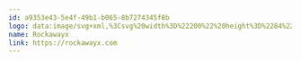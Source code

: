```yaml
---
id: a9353e43-5e4f-49b1-b065-8b7274345f8b
logo: data:image/svg+xml,%3Csvg%20width%3D%22200%22%20height%3D%2284%22%20viewBox%3D%220%200%20200%2084%22%20fill%3D%22none%22%20xmlns%3D%22http%3A%2F%2Fwww.w3.org%2F2000%2Fsvg%22%3E%0A%3Cg%20clip-path%3D%22url(%23clip0_14515_3466)%22%3E%0A%3Cpath%20d%3D%22M107.926%2038.7711C108.419%2038.7711%20108.879%2038.7671%20109.338%2038.7711C109.779%2038.7764%20110.299%2038.6491%20110.635%2038.8467C110.957%2039.0363%20111.09%2039.5667%20111.302%2039.9499C112.379%2041.9085%20113.454%2043.8696%20114.531%2045.8282C114.588%2045.9329%20114.65%2046.0337%20114.729%2046.1716C114.79%2046.0761%20114.837%2046.0112%20114.876%2045.9409C115.396%2045.014%20115.913%2044.0858%20116.441%2043.1642C116.536%2042.9984%20116.531%2042.8804%20116.437%2042.7173C115.739%2041.5014%20115.052%2040.2801%20114.362%2039.0602C114.319%2038.9859%20114.283%2038.9077%20114.222%2038.7883C114.355%2038.7804%20114.457%2038.7698%20114.558%2038.7698C115.151%2038.7684%20115.747%2038.8016%20116.338%2038.7592C116.791%2038.726%20117.072%2038.848%20117.251%2039.3015C117.415%2039.7152%20117.666%2040.0918%20117.905%2040.5334C118.208%2040.0016%20118.498%2039.5176%20118.762%2039.0191C118.864%2038.8255%20118.985%2038.7618%20119.194%2038.7658C119.958%2038.7777%20120.722%2038.7711%20121.55%2038.7711C120.752%2040.1687%20119.979%2041.5226%20119.203%2042.8804C119.807%2043.9771%20120.408%2045.071%20121.028%2046.1981C121.615%2045.1532%20122.187%2044.1348%20122.759%2043.1178C123.517%2041.7706%20124.28%2040.4273%20125.024%2039.0734C125.155%2038.8361%20125.303%2038.7605%20125.559%2038.7658C126.299%2038.7817%20127.039%2038.7711%20127.838%2038.7711C127.695%2039.031%20127.581%2039.2379%20127.464%2039.4434C125.699%2042.5343%20123.933%2045.624%20122.175%2048.7202C122.055%2048.9311%20121.928%2049.008%20121.694%2048.996C121.264%2048.9761%20120.83%2048.9722%20120.4%2048.996C120.118%2049.012%20119.958%2048.9231%20119.817%2048.6619C119.257%2047.6316%20118.669%2046.6172%20118.091%2045.5974C118.028%2045.4847%20117.96%2045.3747%20117.871%2045.2248C117.503%2045.8666%20117.155%2046.47%20116.81%2047.0746C116.489%2047.6355%20116.167%2048.1951%20115.855%2048.7627C115.767%2048.9218%20115.671%2049%20115.479%2048.9947C114.962%2048.9801%20114.443%2048.9987%20113.926%2048.9815C113.823%2048.9775%20113.677%2048.9019%20113.626%2048.813C111.75%2045.5338%20109.881%2042.2492%20108.014%2038.9647C107.988%2038.9196%20107.972%2038.8692%20107.928%2038.7698L107.926%2038.7711Z%22%20fill%3D%22%237A8AA0%22%2F%3E%0A%3Cpath%20d%3D%22M61.4168%2048.9762H48.9877V38.7964H61.4168V48.9762ZM59.1221%2046.608V41.1355H51.2992V46.608H59.1221Z%22%20fill%3D%22%237A8AA0%22%2F%3E%0A%3Cpath%20d%3D%22M35.2519%2048.9734H33V38.7922H45.3916V45.1651H43.9969C44.375%2046.8544%2045.4356%2047.9709%2046.7772%2048.992C46.5596%2048.992%2046.4275%2048.992%2046.2941%2048.992C45.4964%2048.992%2044.6987%2049.0013%2043.901%2048.984C43.7586%2048.9814%2043.5877%2048.9071%2043.4828%2048.8077C42.4584%2047.8357%2041.8679%2046.6237%2041.6361%2045.1996H35.2519V48.9734ZM43.1228%2043.0925V41.134H35.274V43.0925H43.1241H43.1228Z%22%20fill%3D%22%237A8AA0%22%2F%3E%0A%3Cpath%20d%3D%22M76.5303%2046.6145V48.9416H64.9365V38.7949H76.5239V41.1062H67.226V46.6145H76.5303Z%22%20fill%3D%22%237A8AA0%22%2F%3E%0A%3Cpath%20d%3D%22M141.28%2048.9907C140.412%2048.9907%20139.586%2049%20138.759%2048.9788C138.659%2048.9761%20138.537%2048.8329%20138.469%2048.7255C137.047%2046.4779%20135.633%2044.225%20134.216%2041.9748C134.059%2041.7268%20133.903%2041.4802%20133.725%2041.2004C133.021%2042.3182%20132.34%2043.3989%20131.658%2044.4809C130.766%2045.8985%20129.871%2047.3133%20128.988%2048.7361C128.869%2048.9271%20128.743%2049%20128.523%2048.996C127.752%2048.9828%20126.978%2048.9907%20126.152%2048.9907C126.234%2048.8422%20126.286%2048.7388%20126.346%2048.642C128.316%2045.445%20130.29%2042.2506%20132.253%2039.0496C132.386%2038.8321%20132.529%2038.7592%20132.772%2038.7658C133.44%2038.7817%20134.109%2038.7618%20134.777%2038.7804C134.9%2038.7844%20135.071%2038.8679%20135.134%2038.97C137.167%2042.2559%20139.19%2045.5497%20141.214%2048.8409C141.231%2048.8687%20141.241%2048.9006%20141.28%2048.9894V48.9907Z%22%20fill%3D%22%237A8AA0%22%2F%3E%0A%3Cpath%20d%3D%22M109.573%2048.9908C108.708%2048.9908%20107.889%2048.9988%20107.072%2048.9802C106.969%2048.9775%20106.838%2048.8502%20106.772%2048.7468C105.262%2046.36%20103.76%2043.9678%20102.255%2041.577C102.185%2041.467%20102.112%2041.3582%20102.019%2041.215C101.935%2041.3397%20101.863%2041.4404%20101.796%2041.5452C100.292%2043.936%2098.7844%2046.3255%2097.2874%2048.7203C97.1631%2048.9192%2097.0336%2049.0027%2096.7979%2048.9974C96.0352%2048.9815%2095.2711%2048.9921%2094.4592%2048.9921C94.5291%2048.8622%2094.5744%2048.768%2094.6275%2048.6792C96.5998%2045.4702%2098.5746%2042.2613%20100.542%2039.0496C100.665%2038.8494%20100.79%2038.7606%20101.029%2038.7672C101.707%2038.7844%20102.387%2038.7632%20103.067%2038.7818C103.19%2038.7858%20103.359%2038.8719%20103.423%2038.9741C105.451%2042.252%20107.468%2045.5365%20109.487%2048.8198C109.509%2048.8556%20109.525%2048.8967%20109.571%2048.9908H109.573Z%22%20fill%3D%22%237A8AA0%22%2F%3E%0A%3Cpath%20d%3D%22M92.5193%2048.9668C92.395%2048.9204%2092.3044%2048.8926%2092.2189%2048.8541C89.177%2047.5108%2086.1364%2046.1636%2083.0907%2044.8257C82.877%2044.7315%2082.8019%2044.6161%2082.8135%2044.3841C82.8317%2043.9996%2082.8058%2043.6124%2082.8265%2043.2278C82.8317%2043.1257%2082.9145%2042.9759%2083%2042.9387C86.1325%2041.5597%2089.2702%2040.1925%2092.408%2038.8241C92.4261%2038.8161%2092.4494%2038.8241%2092.5193%2038.8241C92.5193%2039.3306%2092.5193%2039.8412%2092.5193%2040.3517C92.5193%2040.9307%2092.2573%2041.3272%2091.7333%2041.5411C89.9151%2042.281%2088.0957%2043.0183%2086.2763%2043.7582C86.1973%2043.79%2086.1183%2043.8232%2085.994%2043.8749C87.0779%2044.3165%2088.1229%2044.7408%2089.1666%2045.1664C90.1949%2045.5855%2091.2218%2046.0124%2092.2539%2046.4209C92.4572%2046.5018%2092.5297%2046.6012%2092.5245%2046.8266C92.509%2047.5294%2092.518%2048.2322%2092.518%2048.9681L92.5193%2048.9668Z%22%20fill%3D%22%237A8AA0%22%2F%3E%0A%3Cpath%20d%3D%22M162.866%2032.8199C162.74%2032.7284%20162.639%2032.6515%20162.536%2032.5812C161.29%2031.7312%20160.047%2030.8786%20158.796%2030.0379C158.6%2029.9066%20158.529%2029.7648%20158.533%2029.5287C158.546%2028.7026%20158.538%2027.8778%20158.538%2027C158.642%2027.0517%20158.717%2027.0782%20158.78%2027.122C161.01%2028.6814%20163.239%2030.2448%20165.473%2031.8002C165.64%2031.9169%20165.75%2032.0336%20165.712%2032.251C165.703%2032.3041%20165.712%2032.3611%20165.711%2032.4155C165.706%2032.8451%20165.829%2033.341%20165.657%2033.6845C165.487%2034.0226%20165.025%2034.2149%20164.68%2034.4549C162.704%2035.8353%20160.724%2037.2104%20158.745%2038.5854C158.695%2038.6199%20158.635%2038.6425%20158.541%2038.6902C158.541%2037.7461%20158.533%2036.8351%20158.551%2035.9254C158.552%2035.8313%20158.688%2035.7186%20158.787%2035.651C160.093%2034.744%20161.404%2033.8436%20162.713%2032.9419C162.755%2032.9127%20162.793%2032.8782%20162.866%2032.8212V32.8199Z%22%20fill%3D%22%237A8AA0%22%2F%3E%0A%3Cpath%20d%3D%22M173.966%2038.6914C173.697%2038.5071%20173.468%2038.352%20173.24%2038.1928C171.177%2036.7528%20169.117%2035.3101%20167.05%2033.8766C166.875%2033.7546%20166.812%2033.6234%20166.818%2033.4139C166.831%2033.0293%20166.832%2032.6421%20166.818%2032.2576C166.81%2032.06%20166.875%2031.9353%20167.036%2031.8253C168.696%2030.673%20170.353%2029.5167%20172.01%2028.3577C172.595%2027.9493%20173.175%2027.533%20173.759%2027.1219C173.817%2027.0808%20173.885%2027.0556%20173.991%2027.0012C173.991%2027.944%20173.997%2028.8431%20173.982%2029.7421C173.981%2029.8323%20173.867%2029.9423%20173.777%2030.0033C172.507%2030.8812%20171.231%2031.751%20169.958%2032.6235C169.872%2032.6832%20169.787%2032.7469%20169.67%2032.8331C170.282%2033.2587%20170.866%2033.6684%20171.453%2034.0716C172.213%2034.594%20172.972%2035.1165%20173.738%2035.627C173.918%2035.7463%20174.003%2035.8723%20173.999%2036.1017C173.984%2036.8509%20173.994%2037.6001%20173.992%2038.3493C173.992%2038.4434%20173.978%2038.5389%20173.966%2038.6901V38.6914Z%22%20fill%3D%22%237A8AA0%22%2F%3E%0A%3Cpath%20d%3D%22M140.484%2038.2937C140.749%2038.4859%20140.956%2038.6398%20141.167%2038.7883C142.536%2039.7496%20143.936%2040.6513%20145.452%2041.3647C146.798%2041.9986%20148.071%2041.9018%20149.361%2041.2335C150.876%2040.4498%20152.295%2039.5136%20153.652%2038.4753C153.727%2038.4183%20153.808%2038.3653%20153.94%2038.2725V40.0573C153.94%2040.9391%20153.958%2040.9669%20153.224%2041.4509C152.238%2042.102%20151.24%2042.7358%20150.215%2043.318C148.348%2044.3801%20146.446%2044.4106%20144.521%2043.432C143.166%2042.7425%20141.873%2041.9548%20140.66%2041.0319C140.578%2040.9696%20140.494%2040.8449%20140.493%2040.7481C140.48%2039.9552%20140.485%2039.1622%20140.485%2038.2924L140.484%2038.2937Z%22%20fill%3D%22%237A8AA0%22%2F%3E%0A%3Cpath%20d%3D%22M79.5334%2038.7937H81.7853V48.9736H79.5334V38.7937Z%22%20fill%3D%22%237A8AA0%22%2F%3E%0A%3Cpath%20d%3D%22M148.321%2048.9748H146.07V45.2434H148.321V48.9748Z%22%20fill%3D%22%237A8AA0%22%2F%3E%0A%3C%2Fg%3E%0A%3Cdefs%3E%0A%3CclipPath%20id%3D%22clip0_14515_3466%22%3E%0A%3Crect%20width%3D%22141%22%20height%3D%2222%22%20fill%3D%22white%22%20transform%3D%22translate(33%2027)%22%2F%3E%0A%3C%2FclipPath%3E%0A%3C%2Fdefs%3E%0A%3C%2Fsvg%3E%0A
name: Rockawayx
link: https://rockawayx.com
---
```

